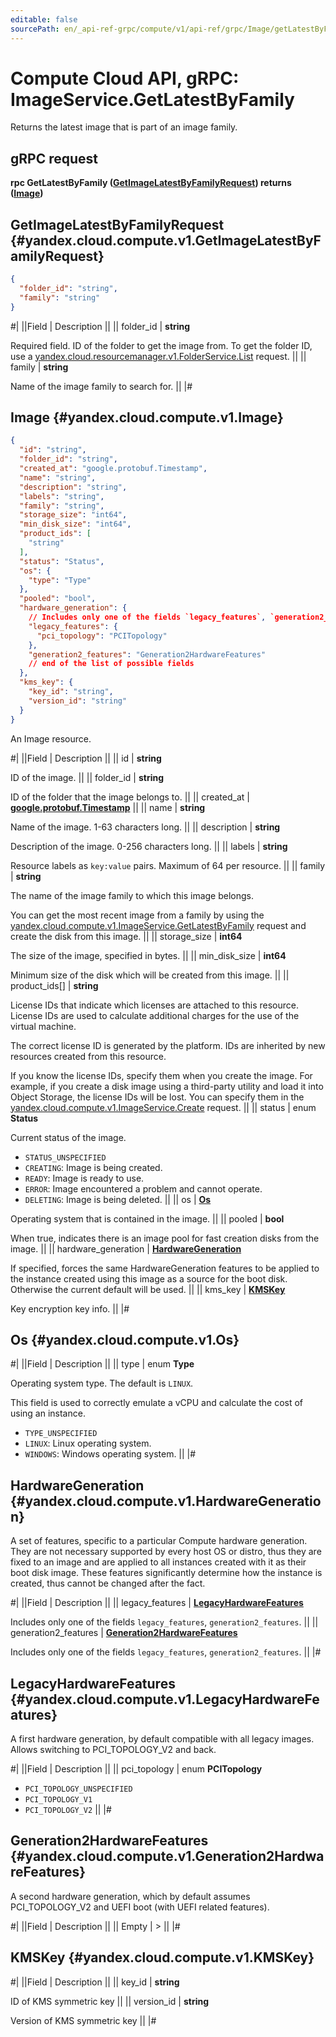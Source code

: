 ```yaml
---
editable: false
sourcePath: en/_api-ref-grpc/compute/v1/api-ref/grpc/Image/getLatestByFamily.md
---
```


# Compute Cloud API, gRPC: ImageService.GetLatestByFamily

Returns the latest image that is part of an image family.

## gRPC request

**rpc GetLatestByFamily ([GetImageLatestByFamilyRequest](#yandex.cloud.compute.v1.GetImageLatestByFamilyRequest)) returns ([Image](#yandex.cloud.compute.v1.Image))**

## GetImageLatestByFamilyRequest {#yandex.cloud.compute.v1.GetImageLatestByFamilyRequest}

```json
{
  "folder_id": "string",
  "family": "string"
}
```

#|
||Field | Description ||
|| folder_id | **string**

Required field. ID of the folder to get the image from.
To get the folder ID, use a [yandex.cloud.resourcemanager.v1.FolderService.List](/docs/resource-manager/api-ref/grpc/Folder/list#List) request. ||
|| family | **string**

Name of the image family to search for. ||
|#

## Image {#yandex.cloud.compute.v1.Image}

```json
{
  "id": "string",
  "folder_id": "string",
  "created_at": "google.protobuf.Timestamp",
  "name": "string",
  "description": "string",
  "labels": "string",
  "family": "string",
  "storage_size": "int64",
  "min_disk_size": "int64",
  "product_ids": [
    "string"
  ],
  "status": "Status",
  "os": {
    "type": "Type"
  },
  "pooled": "bool",
  "hardware_generation": {
    // Includes only one of the fields `legacy_features`, `generation2_features`
    "legacy_features": {
      "pci_topology": "PCITopology"
    },
    "generation2_features": "Generation2HardwareFeatures"
    // end of the list of possible fields
  },
  "kms_key": {
    "key_id": "string",
    "version_id": "string"
  }
}
```

An Image resource.

#|
||Field | Description ||
|| id | **string**

ID of the image. ||
|| folder_id | **string**

ID of the folder that the image belongs to. ||
|| created_at | **[google.protobuf.Timestamp](https://developers.google.com/protocol-buffers/docs/reference/google.protobuf#timestamp)** ||
|| name | **string**

Name of the image. 1-63 characters long. ||
|| description | **string**

Description of the image. 0-256 characters long. ||
|| labels | **string**

Resource labels as `key:value` pairs. Maximum of 64 per resource. ||
|| family | **string**

The name of the image family to which this image belongs.

You can get the most recent image from a family by using
the [yandex.cloud.compute.v1.ImageService.GetLatestByFamily](#GetLatestByFamily) request
and create the disk from this image. ||
|| storage_size | **int64**

The size of the image, specified in bytes. ||
|| min_disk_size | **int64**

Minimum size of the disk which will be created from this image. ||
|| product_ids[] | **string**

License IDs that indicate which licenses are attached to this resource.
License IDs are used to calculate additional charges for the use of the virtual machine.

The correct license ID is generated by the platform. IDs are inherited by new resources created from this resource.

If you know the license IDs, specify them when you create the image.
For example, if you create a disk image using a third-party utility and load it into Object Storage, the license IDs will be lost.
You can specify them in the [yandex.cloud.compute.v1.ImageService.Create](/docs/compute/api-ref/grpc/Image/create#Create) request. ||
|| status | enum **Status**

Current status of the image.

- `STATUS_UNSPECIFIED`
- `CREATING`: Image is being created.
- `READY`: Image is ready to use.
- `ERROR`: Image encountered a problem and cannot operate.
- `DELETING`: Image is being deleted. ||
|| os | **[Os](#yandex.cloud.compute.v1.Os)**

Operating system that is contained in the image. ||
|| pooled | **bool**

When true, indicates there is an image pool for fast creation disks from the image. ||
|| hardware_generation | **[HardwareGeneration](#yandex.cloud.compute.v1.HardwareGeneration)**

If specified, forces the same HardwareGeneration features to be applied to the instance
created using this image as a source for the boot disk. Otherwise the current default will be used. ||
|| kms_key | **[KMSKey](#yandex.cloud.compute.v1.KMSKey)**

Key encryption key info. ||
|#

## Os {#yandex.cloud.compute.v1.Os}

#|
||Field | Description ||
|| type | enum **Type**

Operating system type. The default is `LINUX`.

This field is used to correctly emulate a vCPU and calculate the cost of using an instance.

- `TYPE_UNSPECIFIED`
- `LINUX`: Linux operating system.
- `WINDOWS`: Windows operating system. ||
|#

## HardwareGeneration {#yandex.cloud.compute.v1.HardwareGeneration}

A set of features, specific to a particular Compute hardware generation.
They are not necessary supported by every host OS or distro, thus they are fixed to an image
and are applied to all instances created with it as their boot disk image.
These features significantly determine how the instance is created, thus cannot be changed after the fact.

#|
||Field | Description ||
|| legacy_features | **[LegacyHardwareFeatures](#yandex.cloud.compute.v1.LegacyHardwareFeatures)**

Includes only one of the fields `legacy_features`, `generation2_features`. ||
|| generation2_features | **[Generation2HardwareFeatures](#yandex.cloud.compute.v1.Generation2HardwareFeatures)**

Includes only one of the fields `legacy_features`, `generation2_features`. ||
|#

## LegacyHardwareFeatures {#yandex.cloud.compute.v1.LegacyHardwareFeatures}

A first hardware generation, by default compatible with all legacy images.
Allows switching to PCI_TOPOLOGY_V2 and back.

#|
||Field | Description ||
|| pci_topology | enum **PCITopology**

- `PCI_TOPOLOGY_UNSPECIFIED`
- `PCI_TOPOLOGY_V1`
- `PCI_TOPOLOGY_V2` ||
|#

## Generation2HardwareFeatures {#yandex.cloud.compute.v1.Generation2HardwareFeatures}

A second hardware generation, which by default assumes PCI_TOPOLOGY_V2
and UEFI boot (with UEFI related features).

#|
||Field | Description ||
|| Empty | > ||
|#

## KMSKey {#yandex.cloud.compute.v1.KMSKey}

#|
||Field | Description ||
|| key_id | **string**

ID of KMS symmetric key ||
|| version_id | **string**

Version of KMS symmetric key ||
|#
